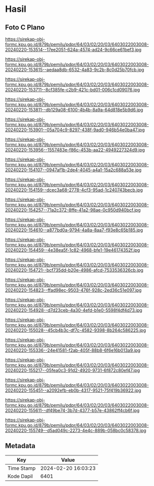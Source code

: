 # Hasil

## Foto C Plano

https://sirekap-obj-formc.kpu.go.id/879b/pemilu/pdpr/64/03/02/20/03/6403022003008-20240220-153514--17ee2051-624a-4574-ad24-9c66ce61bef3.jpg

https://sirekap-obj-formc.kpu.go.id/879b/pemilu/pdpr/64/03/02/20/03/6403022003008-20240220-153615--aedaa8db-6532-4a83-9c2b-8c0d25b70fcb.jpg

https://sirekap-obj-formc.kpu.go.id/879b/pemilu/pdpr/64/03/02/20/03/6403022003008-20240220-153711--8cf385fe-c2b9-421c-bd01-006c1cd09076.jpg

https://sirekap-obj-formc.kpu.go.id/879b/pemilu/pdpr/64/03/02/20/03/6403022003008-20240220-153811--db129a08-6100-4b4b-8a9a-64d818e5b9d6.jpg

https://sirekap-obj-formc.kpu.go.id/879b/pemilu/pdpr/64/03/02/20/03/6403022003008-20240220-153901--05a704c9-8297-438f-9ad0-946b54e0ba47.jpg

https://sirekap-obj-formc.kpu.go.id/879b/pemilu/pdpr/64/03/02/20/03/6403022003008-20240220-153956--1557483e-f86c-453b-aa22-4949227324d9.jpg

https://sirekap-obj-formc.kpu.go.id/879b/pemilu/pdpr/64/03/02/20/03/6403022003008-20240220-154107--0947af1b-2de4-4045-a4a1-15a2c688a53e.jpg

https://sirekap-obj-formc.kpu.go.id/879b/pemilu/pdpr/64/03/02/20/03/6403022003008-20240220-154159--dcec3a68-2778-4cf3-95ad-1c240743becb.jpg

https://sirekap-obj-formc.kpu.go.id/879b/pemilu/pdpr/64/03/02/20/03/6403022003008-20240220-154257--71a2c372-8ffe-41a2-98ae-0c950d940bcf.jpg

https://sirekap-obj-formc.kpu.go.id/879b/pemilu/pdpr/64/03/02/20/03/6403022003008-20240220-154610--a877bd0a-9794-4a8a-8aa7-f93e8c65b185.jpg

https://sirekap-obj-formc.kpu.go.id/879b/pemilu/pdpr/64/03/02/20/03/6403022003008-20240220-154459--4e38ea5f-1c82-4968-bfe1-19e46174352f.jpg

https://sirekap-obj-formc.kpu.go.id/879b/pemilu/pdpr/64/03/02/20/03/6403022003008-20240220-154721--bcf735dd-b20e-4986-afcd-7533536326cb.jpg

https://sirekap-obj-formc.kpu.go.id/879b/pemilu/pdpr/64/03/02/20/03/6403022003008-20240220-154823--ffad98ec-9503-476f-928c-2ed36c51e097.jpg

https://sirekap-obj-formc.kpu.go.id/879b/pemilu/pdpr/64/03/02/20/03/6403022003008-20240220-154928--d7d23ceb-4a30-4efd-b1e0-5598f4df4d73.jpg

https://sirekap-obj-formc.kpu.go.id/879b/pemilu/pdpr/64/03/02/20/03/6403022003008-20240220-155028--45cb4b3c-df7c-4582-9398-8b264c586225.jpg

https://sirekap-obj-formc.kpu.go.id/879b/pemilu/pdpr/64/03/02/20/03/6403022003008-20240220-155336--24e41581-f2ab-405f-88b8-6f6e16b013a9.jpg

https://sirekap-obj-formc.kpu.go.id/879b/pemilu/pdpr/64/03/02/20/03/6403022003008-20240220-155217--05fea0c3-91d2-4920-9731-6f872c80ef47.jpg

https://sirekap-obj-formc.kpu.go.id/879b/pemilu/pdpr/64/03/02/20/03/6403022003008-20240220-155451--a2092efb-eb0b-4317-9521-75f419b36922.jpg

https://sirekap-obj-formc.kpu.go.id/879b/pemilu/pdpr/64/03/02/20/03/6403022003008-20240220-155611--df49be74-3b7d-4377-b57e-43862ff4cb6f.jpg

https://sirekap-obj-formc.kpu.go.id/879b/pemilu/pdpr/64/03/02/20/03/6403022003008-20240220-155749--d5ad049c-2273-4e4c-889b-058bc0c58378.jpg


## Metadata

| Key        | Value               |
| ---------- | ------------------- |
| Time Stamp | 2024-02-20 16:03:23 |
| Kode Dapil | 6401                |



